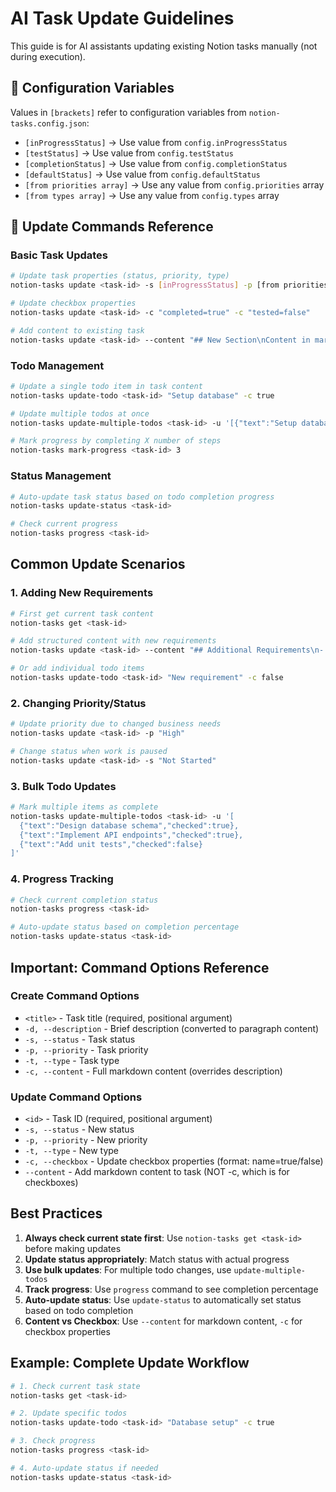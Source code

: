 # AI Task Update Guidelines

This guide is for AI assistants updating existing Notion tasks manually (not during execution).

## 📝 Configuration Variables

Values in `[brackets]` refer to configuration variables from `notion-tasks.config.json`:
- `[inProgressStatus]` → Use value from `config.inProgressStatus`
- `[testStatus]` → Use value from `config.testStatus` 
- `[completionStatus]` → Use value from `config.completionStatus`
- `[defaultStatus]` → Use value from `config.defaultStatus`
- `[from priorities array]` → Use any value from `config.priorities` array
- `[from types array]` → Use any value from `config.types` array

## 🔄 Update Commands Reference

### Basic Task Updates
```bash
# Update task properties (status, priority, type)
notion-tasks update <task-id> -s [inProgressStatus] -p [from priorities array] -t [from types array]

# Update checkbox properties
notion-tasks update <task-id> -c "completed=true" -c "tested=false"

# Add content to existing task
notion-tasks update <task-id> --content "## New Section\nContent in markdown format\n\n- [ ] New todo item"
```

### Todo Management
```bash
# Update a single todo item in task content
notion-tasks update-todo <task-id> "Setup database" -c true

# Update multiple todos at once
notion-tasks update-multiple-todos <task-id> -u '[{"text":"Setup database","checked":true},{"text":"Create API","checked":true}]'

# Mark progress by completing X number of steps
notion-tasks mark-progress <task-id> 3
```

### Status Management
```bash
# Auto-update task status based on todo completion progress
notion-tasks update-status <task-id>

# Check current progress
notion-tasks progress <task-id>
```

## Common Update Scenarios

### 1. Adding New Requirements
```bash
# First get current task content
notion-tasks get <task-id>

# Add structured content with new requirements
notion-tasks update <task-id> --content "## Additional Requirements\n- [ ] New requirement 1\n- [ ] New requirement 2"

# Or add individual todo items
notion-tasks update-todo <task-id> "New requirement" -c false
```

### 2. Changing Priority/Status
```bash
# Update priority due to changed business needs
notion-tasks update <task-id> -p "High"

# Change status when work is paused
notion-tasks update <task-id> -s "Not Started"
```

### 3. Bulk Todo Updates
```bash
# Mark multiple items as complete
notion-tasks update-multiple-todos <task-id> -u '[
  {"text":"Design database schema","checked":true},
  {"text":"Implement API endpoints","checked":true},
  {"text":"Add unit tests","checked":false}
]'
```

### 4. Progress Tracking
```bash
# Check current completion status
notion-tasks progress <task-id>

# Auto-update status based on completion percentage
notion-tasks update-status <task-id>
```


## Important: Command Options Reference

### Create Command Options
- `<title>` - Task title (required, positional argument)
- `-d, --description` - Brief description (converted to paragraph content)
- `-s, --status` - Task status
- `-p, --priority` - Task priority
- `-t, --type` - Task type
- `-c, --content` - Full markdown content (overrides description)

### Update Command Options
- `<id>` - Task ID (required, positional argument)
- `-s, --status` - New status
- `-p, --priority` - New priority
- `-t, --type` - New type
- `-c, --checkbox` - Update checkbox properties (format: name=true/false)
- `--content` - Add markdown content to task (NOT -c, which is for checkboxes)

## Best Practices

1. **Always check current state first**: Use `notion-tasks get <task-id>` before making updates
2. **Update status appropriately**: Match status with actual progress
3. **Use bulk updates**: For multiple todo changes, use `update-multiple-todos`
4. **Track progress**: Use `progress` command to see completion percentage
5. **Auto-update status**: Use `update-status` to automatically set status based on todo completion
6. **Content vs Checkbox**: Use `--content` for markdown content, `-c` for checkbox properties

## Example: Complete Update Workflow
```bash
# 1. Check current task state
notion-tasks get <task-id>

# 2. Update specific todos
notion-tasks update-todo <task-id> "Database setup" -c true

# 3. Check progress
notion-tasks progress <task-id>

# 4. Auto-update status if needed
notion-tasks update-status <task-id>
```